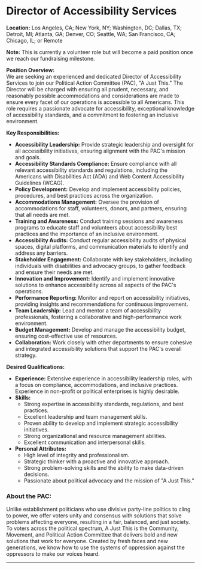 # **Director of Accessibility Services**

**Location:** Los Angeles, CA; New York, NY; Washington, DC; Dallas, TX; Detroit, MI; Atlanta, GA; Denver, CO; Seattle, WA; San Francisco, CA; Chicago, IL; or Remote

**Note:** This is currently a volunteer role but will become a paid position once we reach our fundraising milestone.

**Position Overview:**  
We are seeking an experienced and dedicated Director of Accessibility Services to join our Political Action Committee (PAC), "A Just This." The Director will be charged with ensuring all prudent, necessary, and reasonably possible accommodations and considerations are made to ensure every facet of our operations is accessible to all Americans. This role requires a passionate advocate for accessibility, exceptional knowledge of accessibility standards, and a commitment to fostering an inclusive environment.

**Key Responsibilities:**  
- **Accessibility Leadership:** Provide strategic leadership and oversight for all accessibility initiatives, ensuring alignment with the PAC's mission and goals.
- **Accessibility Standards Compliance:** Ensure compliance with all relevant accessibility standards and regulations, including the Americans with Disabilities Act (ADA) and Web Content Accessibility Guidelines (WCAG).
- **Policy Development:** Develop and implement accessibility policies, procedures, and best practices across the organization.
- **Accommodations Management:** Oversee the provision of accommodations for staff, volunteers, donors, and partners, ensuring that all needs are met.
- **Training and Awareness:** Conduct training sessions and awareness programs to educate staff and volunteers about accessibility best practices and the importance of an inclusive environment.
- **Accessibility Audits:** Conduct regular accessibility audits of physical spaces, digital platforms, and communication materials to identify and address any barriers.
- **Stakeholder Engagement:** Collaborate with key stakeholders, including individuals with disabilities and advocacy groups, to gather feedback and ensure their needs are met.
- **Innovation and Improvement:** Identify and implement innovative solutions to enhance accessibility across all aspects of the PAC's operations.
- **Performance Reporting:** Monitor and report on accessibility initiatives, providing insights and recommendations for continuous improvement.
- **Team Leadership:** Lead and mentor a team of accessibility professionals, fostering a collaborative and high-performance work environment.
- **Budget Management:** Develop and manage the accessibility budget, ensuring cost-effective use of resources.
- **Collaboration:** Work closely with other departments to ensure cohesive and integrated accessibility solutions that support the PAC's overall strategy.

**Desired Qualifications:**  
- **Experience:** Extensive experience in accessibility leadership roles, with a focus on compliance, accommodations, and inclusive practices. Experience in non-profit or political enterprises is highly desirable.
- **Skills:**  
  - Strong expertise in accessibility standards, regulations, and best practices.
  - Excellent leadership and team management skills.
  - Proven ability to develop and implement strategic accessibility initiatives.
  - Strong organizational and resource management abilities.
  - Excellent communication and interpersonal skills.
- **Personal Attributes:**  
  - High level of integrity and professionalism.
  - Strategic thinker with a proactive and innovative approach.
  - Strong problem-solving skills and the ability to make data-driven decisions.
  - Passionate about political advocacy and the mission of "A Just This."

### About the PAC:
Unlike establishment politicians who use divisive party-line politics to cling to power, we offer voters unity and consensus with solutions that solve problems affecting everyone, resulting in a fair, balanced, and just society. To voters across the political spectrum, A Just This is the Community, Movement, and Political Action Committee that delivers bold and new solutions that work for everyone. Created by fresh faces and new generations, we know how to use the systems of oppression against the oppressors to make our voices heard.

---